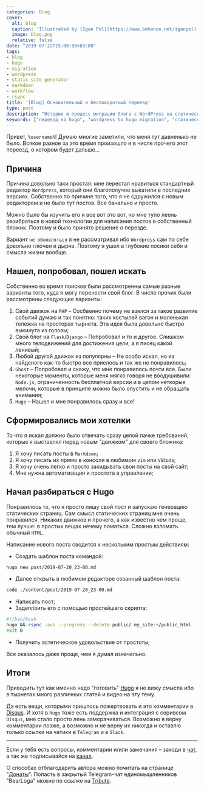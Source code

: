 ```yaml
---
categories: Blog
cover:
  alt: blog
  caption: 'Illustrated by [Igan Pol](https://www.behance.net/iganpol)'
  image: blog.png
  relative: false
date: "2019-07-22T15:00:00+03:00"
tags:
- blog
- hugo
- migration
- wordpress
- static site generator
- markdown
- workflow
- rsync
title: '[Blog] Основательный и бесповоротный переезд'
type: post
description: "История и процесс миграции блога с WordPress на статический генератор сайтов Hugo, включая причины переезда, выбор платформы и описание нового рабочего процесса публикации статей на Markdown."
keywords: ["переезд на hugo", "wordpress to hugo migration", "статический генератор сайтов", "hugo blog", "markdown", "wordpress alternative", "блогинг", "rsync deployment", "workflow", "личный опыт"]
---
```


Привет, `%username%`! Думаю многие заметили, что меня тут давненько не было. Всякое разное за это время произошло и в числе прочего этот переезд, о котором будет дальше...

## Причина

Причина довольно таки простая: мне перестал нравиться стандартный редактор `Wordpress`, который они благополучно выкатили в последних версиях. Собственно по причине того, что я не сдружился с новым редактором и не было тут постов. Все банально и просто.

Можно было бы изучить его и все вот это вот, но мне тупо леень разибраться в новой технологии для написания постов в собственный бложик. Поэтому и было принято решение о перезде.

Вариант `не обновляться` я не рассматривал ибо `Wordpress` сам по себе довольно глючен и дыряв. Поэтому я ушел в глубокие посики себя и смысла жизни вообще.

## Нашел, попробовал, пошел искать

Собственно во время поисков были рассмотренны самые разные варианты того, куда я могу перенести свой блог. В числе прочих были рассмотрены следующие варианты:

1. Свой движок на `PHP` – Сосбвенно почему не взялся за такое развитие событий думаю и так понятно: таких костылей вагон и маленькая тележка на просторах тырнета. Эта идея была довольно быстро выкинута из головы;
2. Свой блог на `Flask`/`Django` – Попробовал и то и другое. Слишком много телодвижений для достижения цели, а я писец какой ленивый;
3. Любой другой движок из популярны – Не особо искал, но из найденого как-то быстро все приелось и так же не понравилось;
4. `Ghost` – Попробовал и скажу, что мне понравилось почти все. Были некоторые моменты, которые меня мягко говоря не воодушивили: `Node.js`, ограниченность бесплатной версии и в целом неткорые мелочи, которые в принципе можно было опустить и не обращать внимания;
5. `Hugo` – Нашел и мне понравилось сразу и все!

## Сформировались мои хотелки

То что я искал должно было отвечать сразу целой пачке требований, которые я выставлял перед новым "движком" для своего бложика:

1. Я хочу писать посты в `Markdown`;
2. Я хочу писать их прямо в консоли в любимом `vim` или `VSCode`;
3. Я хочу очень легко и просто закидывать свои посты на свой сайт;
4. Мне нужна автоматизация и простота в управлении;

## Начал разбираться с Hugo

Понравилось то, что я просто  пишу свой пост и запускаю генерацию статических страниц. Сам смысл статических страниц мне очень понравился. Никаких движков и прочего, а как известно чем проще, тем лучше: в простых вещах нечему ломаться. Сложно взломать обычный `HTML`.

Написание нового поста сводится к нескольким простым действиям:

- Создать шаблон поста командой:

```bash
hugo new post/2019-07-20_23-00.md
```

- Далее открыть в любимом редакторе созанный шаблон поста:

```bash
code ./content/post/2019-07-20_23-00.md
```

- Написать пост;
- Задеплоить его с помощью простейшего скрипта:

```bash
#!/bin/bash
hugo && rsync -avz --progress --delete public/ my_site:~/public_html
exit 0
```

- Получить эстетическое удовольствие от простоты;

Все оказалось даже проще, чем я думал изначально.

## Итоги

Приводить тут как именно надо "готовить" [Hugo](https://gohugo.io) я не вижу смысла ибо в тырнетах много различных статей и видео на эту тему.

Да есть вещи, которыми пришлось пожертвовать и это комментарии в [Disqus](https://disqus.com). И хотя в `Hugo` тоже есть поддержка и интеграция с серивсом `Disqus`, мне стало просто лень заморачиваться. Возможно я верну комментарии позже, а возможно и не верну их никогда и оставлю только ссылки на чатики в `Telegram` и в `Slack`.

---

Если у тебя есть вопросы, комментарии и/или замечания – заходи в [чат](https://ttttt.me/jtprogru_chat), а так же подписывайся на [канал](https://ttttt.me/jtprogru_channel).

О способах отблагодарить автора можно почитать на странице "[Донаты](https://jtprog.ru/donations/)". Попасть в закрытый Telegram-чат единомышленников "BearLoga" можно по ссылке на [Tribute](https://web.tribute.tg/s/oRV).

